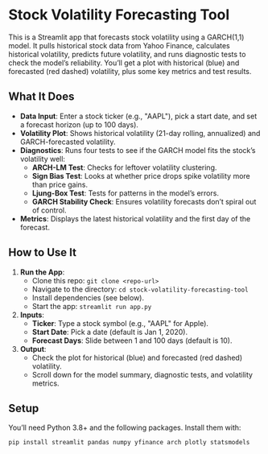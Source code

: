# Stock Volatility Forecasting Tool

This is a Streamlit app that forecasts stock volatility using a GARCH(1,1) model. It pulls historical stock data from Yahoo Finance, calculates historical volatility, predicts future volatility, and runs diagnostic tests to check the model’s reliability. You’ll get a plot with historical (blue) and forecasted (red dashed) volatility, plus some key metrics and test results.

## What It Does

- **Data Input**: Enter a stock ticker (e.g., "AAPL"), pick a start date, and set a forecast horizon (up to 100 days).
- **Volatility Plot**: Shows historical volatility (21-day rolling, annualized) and GARCH-forecasted volatility.
- **Diagnostics**: Runs four tests to see if the GARCH model fits the stock’s volatility well:
  - **ARCH-LM Test**: Checks for leftover volatility clustering.
  - **Sign Bias Test**: Looks at whether price drops spike volatility more than price gains.
  - **Ljung-Box Test**: Tests for patterns in the model’s errors.
  - **GARCH Stability Check**: Ensures volatility forecasts don’t spiral out of control.
- **Metrics**: Displays the latest historical volatility and the first day of the forecast.

## How to Use It

1. **Run the App**:
   - Clone this repo: `git clone <repo-url>`
   - Navigate to the directory: `cd stock-volatility-forecasting-tool`
   - Install dependencies (see below).
   - Start the app: `streamlit run app.py`
2. **Inputs**:
   - **Ticker**: Type a stock symbol (e.g., "AAPL" for Apple).
   - **Start Date**: Pick a date (default is Jan 1, 2020).
   - **Forecast Days**: Slide between 1 and 100 days (default is 10).
3. **Output**:
   - Check the plot for historical (blue) and forecasted (red dashed) volatility.
   - Scroll down for the model summary, diagnostic tests, and volatility metrics.

## Setup

You’ll need Python 3.8+ and the following packages. Install them with:

```bash
pip install streamlit pandas numpy yfinance arch plotly statsmodels
